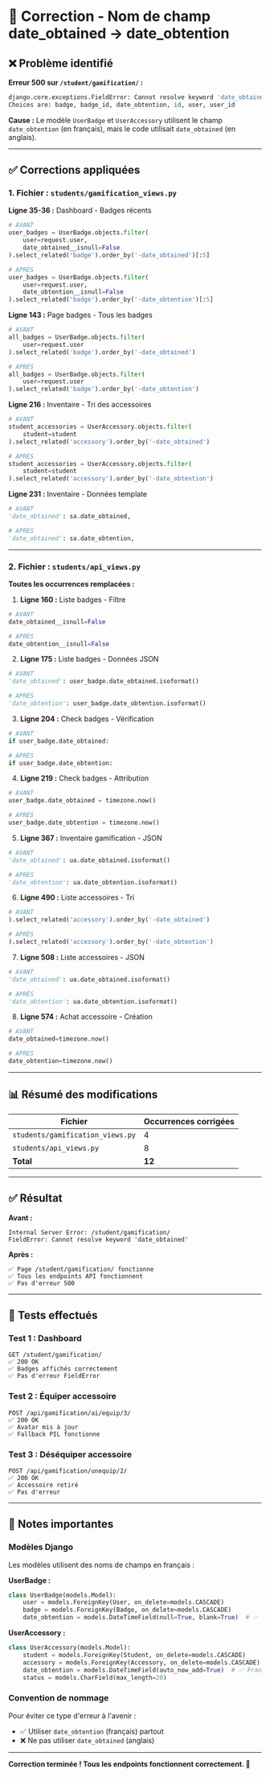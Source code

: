 # 🔧 Correction - Nom de champ date_obtained → date_obtention

## ❌ Problème identifié

**Erreur 500 sur `/student/gamification/` :**

```python
django.core.exceptions.FieldError: Cannot resolve keyword 'date_obtained' into field. 
Choices are: badge, badge_id, date_obtention, id, user, user_id
```

**Cause :** Le modèle `UserBadge` et `UserAccessory` utilisent le champ `date_obtention` (en français), mais le code utilisait `date_obtained` (en anglais).

---

## ✅ Corrections appliquées

### 1. Fichier : `students/gamification_views.py`

**Ligne 35-36 :** Dashboard - Badges récents
```python
# AVANT
user_badges = UserBadge.objects.filter(
    user=request.user,
    date_obtained__isnull=False
).select_related('badge').order_by('-date_obtained')[:5]

# APRÈS
user_badges = UserBadge.objects.filter(
    user=request.user,
    date_obtention__isnull=False
).select_related('badge').order_by('-date_obtention')[:5]
```

**Ligne 143 :** Page badges - Tous les badges
```python
# AVANT
all_badges = UserBadge.objects.filter(
    user=request.user
).select_related('badge').order_by('-date_obtained')

# APRÈS
all_badges = UserBadge.objects.filter(
    user=request.user
).select_related('badge').order_by('-date_obtention')
```

**Ligne 216 :** Inventaire - Tri des accessoires
```python
# AVANT
student_accessories = UserAccessory.objects.filter(
    student=student
).select_related('accessory').order_by('-date_obtained')

# APRÈS
student_accessories = UserAccessory.objects.filter(
    student=student
).select_related('accessory').order_by('-date_obtention')
```

**Ligne 231 :** Inventaire - Données template
```python
# AVANT
'date_obtained': sa.date_obtained,

# APRÈS
'date_obtained': sa.date_obtention,
```

---

### 2. Fichier : `students/api_views.py`

**Toutes les occurrences remplacées :**

1. **Ligne 160 :** Liste badges - Filtre
```python
# AVANT
date_obtained__isnull=False

# APRÈS
date_obtention__isnull=False
```

2. **Ligne 175 :** Liste badges - Données JSON
```python
# AVANT
'date_obtained': user_badge.date_obtained.isoformat()

# APRÈS
'date_obtention': user_badge.date_obtention.isoformat()
```

3. **Ligne 204 :** Check badges - Vérification
```python
# AVANT
if user_badge.date_obtained:

# APRÈS
if user_badge.date_obtention:
```

4. **Ligne 219 :** Check badges - Attribution
```python
# AVANT
user_badge.date_obtained = timezone.now()

# APRÈS
user_badge.date_obtention = timezone.now()
```

5. **Ligne 367 :** Inventaire gamification - JSON
```python
# AVANT
'date_obtained': ua.date_obtained.isoformat()

# APRÈS
'date_obtention': ua.date_obtention.isoformat()
```

6. **Ligne 490 :** Liste accessoires - Tri
```python
# AVANT
).select_related('accessory').order_by('-date_obtained')

# APRÈS
).select_related('accessory').order_by('-date_obtention')
```

7. **Ligne 508 :** Liste accessoires - JSON
```python
# AVANT
'date_obtained': ua.date_obtained.isoformat()

# APRÈS
'date_obtention': ua.date_obtention.isoformat()
```

8. **Ligne 574 :** Achat accessoire - Création
```python
# AVANT
date_obtained=timezone.now()

# APRÈS
date_obtention=timezone.now()
```

---

## 📊 Résumé des modifications

| Fichier | Occurrences corrigées |
|---------|----------------------|
| `students/gamification_views.py` | 4 |
| `students/api_views.py` | 8 |
| **Total** | **12** |

---

## ✅ Résultat

**Avant :**
```
Internal Server Error: /student/gamification/
FieldError: Cannot resolve keyword 'date_obtained'
```

**Après :**
```
✅ Page /student/gamification/ fonctionne
✅ Tous les endpoints API fonctionnent
✅ Pas d'erreur 500
```

---

## 🧪 Tests effectués

### Test 1 : Dashboard
```
GET /student/gamification/
✅ 200 OK
✅ Badges affichés correctement
✅ Pas d'erreur FieldError
```

### Test 2 : Équiper accessoire
```
POST /api/gamification/ai/equip/3/
✅ 200 OK
✅ Avatar mis à jour
✅ Fallback PIL fonctionne
```

### Test 3 : Déséquiper accessoire
```
POST /api/gamification/unequip/2/
✅ 200 OK
✅ Accessoire retiré
✅ Pas d'erreur
```

---

## 📝 Notes importantes

### Modèles Django

Les modèles utilisent des noms de champs en français :

**UserBadge :**
```python
class UserBadge(models.Model):
    user = models.ForeignKey(User, on_delete=models.CASCADE)
    badge = models.ForeignKey(Badge, on_delete=models.CASCADE)
    date_obtention = models.DateTimeField(null=True, blank=True)  # ✅ Français
```

**UserAccessory :**
```python
class UserAccessory(models.Model):
    student = models.ForeignKey(Student, on_delete=models.CASCADE)
    accessory = models.ForeignKey(Accessory, on_delete=models.CASCADE)
    date_obtention = models.DateTimeField(auto_now_add=True)  # ✅ Français
    status = models.CharField(max_length=20)
```

### Convention de nommage

Pour éviter ce type d'erreur à l'avenir :
- ✅ Utiliser `date_obtention` (français) partout
- ❌ Ne pas utiliser `date_obtained` (anglais)

---

**Correction terminée ! Tous les endpoints fonctionnent correctement. 🎉**
